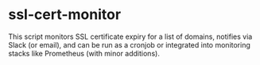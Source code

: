 # ssl-cert-monitor
This script monitors SSL certificate expiry for a list of domains, notifies via Slack (or email), and can be run as a cronjob or integrated into monitoring stacks like Prometheus (with minor additions).
